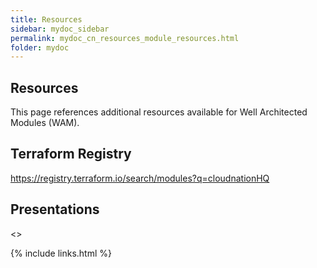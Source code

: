 ```yaml
---
title: Resources
sidebar: mydoc_sidebar
permalink: mydoc_cn_resources_module_resources.html
folder: mydoc
---
```


## Resources
This page references additional resources available for Well Architected Modules (WAM).

## Terraform Registry
https://registry.terraform.io/search/modules?q=cloudnationHQ 

## Presentations
<<cloudnation deck>>

{% include links.html %}
